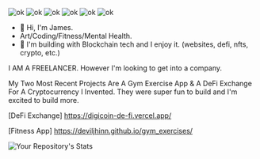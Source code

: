 ![ok](https://badgen.net/badge/apple/apple?icon=apple&label)
![ok](https://badgen.net/badge/icon/vercel?icon=vercel&label)
![ok](https://badgen.net/badge/icon/bitcoin?icon=bitcoin&label)
![ok](https://badgen.net/badge/icon/discord?icon=discord&label)
![ok](https://badgen.net/badge/icon/visualstudio?icon=visualstudio&label)
![ok](https://badgen.net/badge/icon/twitter?icon=twitter&label)
- 🪬 Hi, I'm James.
- Art/Coding/Fitness/Mental Health.
- 👀 I'm building with Blockchain tech and I enjoy it. (websites, defi, nfts, crypto, etc.)

I AM A FREELANCER. However I'm looking to get into a company.


My Two Most Recent Projects Are A Gym Exercise App & A DeFi Exchange For A Cryptocurrency I Invented.
They were super fun to build and I'm excited to build more.

[DeFi Exchange] https://digicoin-de-fi.vercel.app/

[Fitness App] https://deviljhinn.github.io/gym_exercises/




![Your Repository's Stats](https://github-readme-stats.vercel.app/api/top-langs/?username=Deviljhinn&theme=blue-green)



<!---
Deviljhinn/Deviljhinn is a ✨ special ✨ repository because its `README.md` (this file) appears on your GitHub profile.
You can click the Preview link to take a look at your changes.
--->


